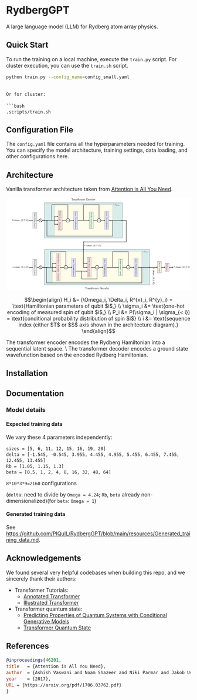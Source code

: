 <!-- [![Python package](https://github.com/PIQuIL/RydbergGPT/actions/workflows/python-package.yml/badge.svg)](https://github.com/PIQuIL/RydbergGPT/actions/workflows/python-package.yml) -->

# RydbergGPT
A large language model (LLM) for Rydberg atom array physics.


## Quick Start

To run the training on a local machine, execute the `train.py` script. For cluster execution, you can use the `train.sh` script.

```bash
python train.py --config_name=config_small.yaml
```
```

Or for cluster:

```bash
.scripts/train.sh
```

## Configuration File

The `config.yaml` file contains all the hyperparameters needed for training. You can specify the model architecture, training settings, data loading, and other configurations here.

## Architecture

Vanilla transformer architecture taken from [Attention is All You Need](https://research.google/pubs/pub46201/).

![Architecture](https://github.com/PIQuIL/RydbergGPT/blob/main/resources/architecture%20diagram.jpg)

```math
\begin{align}
H_i &= (\Omega_i, \Delta_i, R^{x}_i, R^{y}_i) = \text{Hamiltonian parameters of qubit $i$,} \\
\sigma_i &= \text{one-hot encoding of measured spin of qubit $i$,} \\
P_i &= P(\sigma_i | \sigma_{< i}) = \text{conditional probability distribution of spin $i$} \\
i &= \text{sequence index (either $T$ or $S$ axis shown in the architecture diagram).}
\end{align}
```

The transformer encoder encodes the Rydberg Hamiltonian into a sequential latent space. \\
The transformer decoder encodes a ground state wavefunction based on the encoded Rydberg Hamiltonian.

## Installation

## Documentation

### Model details
#### Expected training data
We vary these 4 parameters independently:
```
sizes = [5, 6, 11, 12, 15, 16, 19, 20]
delta = [-1.545, -0.545, 3.955, 4.455, 4.955, 5.455, 6.455, 7.455, 12.455, 13.455]
Rb = [1.05, 1.15, 1.3]
beta = [0.5, 1, 2, 4, 8, 16, 32, 48, 64]
```
`8*10*3*9=2160` configurations

(`delta`: need to divide by `Omega = 4.24`; `Rb`, `beta` already non-dimensionalized)(for `beta`: `Omega = 1`)

#### Generated training data
See https://github.com/PIQuIL/RydbergGPT/blob/main/resources/Generated_training_data.md.

## Acknowledgements

We found several very helpful codebases when building this repo, and we sincerely thank their authors:

+ Transformer Tutorials:
    + [Annotated Transformer](https://github.com/harvardnlp/annotated-transformer/)
    + [Illustrated Transformer](https://jalammar.github.io/illustrated-transformer/)
+ Transformer quantum state:
    + [Predicting Properties of Quantum Systems with Conditional Generative Models](https://github.com/PennyLaneAI/generative-quantum-states)
    + [Transformer Quantum State](https://github.com/yuanhangzhang98/transformer_quantum_state)


## References

```bib
@inproceedings{46201,
title   = {Attention is All You Need},
author  = {Ashish Vaswani and Noam Shazeer and Niki Parmar and Jakob Uszkoreit and Llion Jones and Aidan N. Gomez and Lukasz Kaiser and Illia Polosukhin},
year    = {2017},
URL = {https://arxiv.org/pdf/1706.03762.pdf}
}
```
